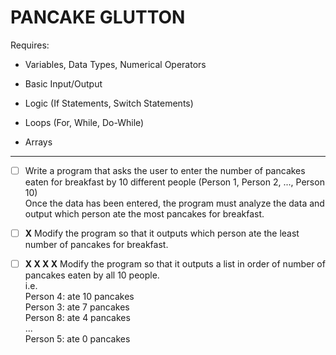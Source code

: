# PANCAKE GLUTTON

Requires:

- Variables, Data Types, Numerical Operators

- Basic Input/Output

- Logic (If Statements, Switch Statements)

- Loops (For, While, Do-While)

- Arrays

---

- [ ] Write a program that asks the user to enter the number of pancakes eaten for breakfast by 10 different people (Person 1, Person 2, ..., Person 10)\
Once the data has been entered, the program must analyze the data and output which person ate the most pancakes for breakfast.

- [ ] **X** Modify the program so that it outputs which person ate the least number of pancakes for breakfast.

- [ ] **X X X X** Modify the program so that it outputs a list in order of number of pancakes eaten by all 10 people.\
i.e.\
Person 4: ate 10 pancakes\
Person 3: ate 7 pancakes\
Person 8: ate 4 pancakes\
...\
Person 5: ate 0 pancakes